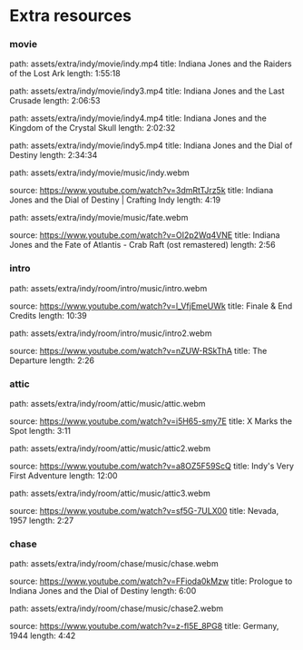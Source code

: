 # Extra resources

### movie

path: assets/extra/indy/movie/indy.mp4
title: Indiana Jones and the Raiders of the Lost Ark
length: 1:55:18

path: assets/extra/indy/movie/indy3.mp4
title: Indiana Jones and the Last Crusade
length: 2:06:53

path: assets/extra/indy/movie/indy4.mp4
title: Indiana Jones and the Kingdom of the Crystal Skull
length: 2:02:32

path: assets/extra/indy/movie/indy5.mp4
title: Indiana Jones and the Dial of Destiny
length: 2:34:34

path: assets/extra/indy/movie/music/indy.webm

source: https://www.youtube.com/watch?v=3dmRtTJrz5k
title: Indiana Jones and the Dial of Destiny | Crafting Indy
length: 4:19

path: assets/extra/indy/movie/music/fate.webm

source: https://www.youtube.com/watch?v=OI2p2Wq4VNE
title: Indiana Jones and the Fate of Atlantis - Crab Raft (ost remastered)
length: 2:56

### intro

path: assets/extra/indy/room/intro/music/intro.webm

source: https://www.youtube.com/watch?v=l_VfjEmeUWk
title: Finale & End Credits
length: 10:39

path: assets/extra/indy/room/intro/music/intro2.webm

source: https://www.youtube.com/watch?v=nZUW-RSkThA
title: The Departure
length: 2:26

### attic

path: assets/extra/indy/room/attic/music/attic.webm

source: https://www.youtube.com/watch?v=i5H65-smy7E
title: X Marks the Spot
length: 3:11

path: assets/extra/indy/room/attic/music/attic2.webm

source: https://www.youtube.com/watch?v=a8OZ5F59ScQ
title: Indy's Very First Adventure
length: 12:00

path: assets/extra/indy/room/attic/music/attic3.webm

source: https://www.youtube.com/watch?v=sf5G-7ULX00
title: Nevada, 1957
length: 2:27

### chase

path: assets/extra/indy/room/chase/music/chase.webm

source: https://www.youtube.com/watch?v=FFioda0kMzw
title: Prologue to Indiana Jones and the Dial of Destiny
length: 6:00

path: assets/extra/indy/room/chase/music/chase2.webm

source: https://www.youtube.com/watch?v=z-fl5E_8PG8
title: Germany, 1944
length: 4:42
